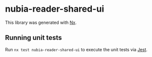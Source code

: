 # nubia-reader-shared-ui

This library was generated with [Nx](https://nx.dev).

## Running unit tests

Run `nx test nubia-reader-shared-ui` to execute the unit tests via [Jest](https://jestjs.io).
